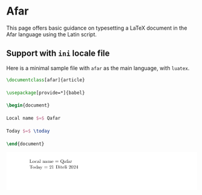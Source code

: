 # Afar

This page offers basic guidance on typesetting a LaTeX document in the
Afar language using the Latin script.

## Support with `ini` locale file

Here is a minimal sample file with `afar` as the main language, with `luatex`.

```tex
\documentclass[afar]{article}

\usepackage[provide=*]{babel}

\begin{document}

Local name $=$ Qafar

Today $=$ \today

\end{document}
```

![](../media/locale-afar.png)